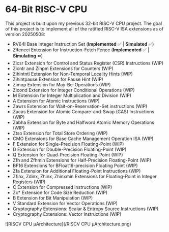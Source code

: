 
# 64-Bit RISC-V CPU

This project is built upon my previous 32-bit RISC-V CPU project. The goal of this project is to implement all of the ratified RISC-V ISA extensions as of version 20250508:

- RV64I Base Integer Instruction Set  (**Implemented** ✅ | **Simulated** ✅)
- Zifencei Extension for Instruction-Fetch Fence (**Implemented** ✅ | **Simulating** ⬅️)
- Zicsr Extension for Control and Status Register (CSR) Instructions (WIP)
- Zicntr and Zihpm Extensions for Counters (WIP)
- Zihintntl Extension for Non-Temporal Locality Hints (WIP)
- Zihintpause Extension for Pause Hint (WIP)
- Zimop Extension for May-Be-Operations (WIP)
- Zicond Extension for Integer Conditional Operations (WIP)
- M Extension for Integer Multiplication and Division (WIP)
- A Extension for Atomic Instructions (WIP)
- Zawrs Extension for Wait-on-Reservation-Set instructions (WIP)
- Zacas Extension for Atomic Compare-and-Swap (CAS) Instructions (WIP)
- Zabha Extension for Byte and Halfword Atomic Memory Operations (WIP)
- Ztso Extension for Total Store Ordering (WIP)
- CMO Extensions for Base Cache Management Operation ISA (WIP)
- F Extension for Single-Precision Floating-Point (WIP)
- D Extension for Double-Precision Floating-Point (WIP)
- Q Extension for Quad-Precision Floating-Point (WIP)
- Zfh and Zfhmin Extensions for Half-Precision Floating-Point (WIP)
- BF16 Extensions for BFloat16-precision Floating Point (WIP)
- Zfa Extension for Additional Floating-Point Instructions (WIP)
- Zfinx, Zdinx, Zhinx, Zhinxmin Extensions for Floating-Point in Integer Registers (WIP)
- C Extension for Compressed Instructions (WIP)
- Zc* Extension for Code Size Reduction (WIP)
- B Extension for Bit Manipulation (WIP)
- V Standard Extension for Vector Operations (WIP)
- Cryptography Extensions: Scalar & Entropy Source Instructions (WIP)
- Cryptography Extensions: Vector Instructions (WIP)

![RISCV CPU µArchitecture](/RISCV CPU µArchitecture.png)